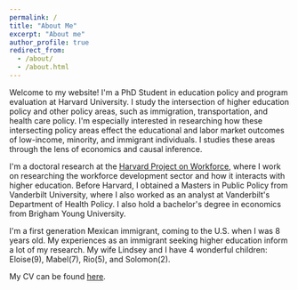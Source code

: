 ```yaml
---
permalink: /
title: "About Me"
excerpt: "About me"
author_profile: true
redirect_from: 
  - /about/
  - /about.html
---
```


Welcome to my website! I'm a PhD Student in education policy and program evaluation at Harvard University. I study the intersection of higher education policy and other policy areas, such as immigration, transportation, and health care policy. I'm especially interested in researching how these intersecting policy areas effect the educational and labor market outcomes of low-income, minority, and immigrant individuals. I studies these areas through the lens of economics and causal inference.

I'm a doctoral research at the [Harvard Project on Workforce](https://www.pw.hks.harvard.edu/team), where I work on researching the workforce development sector and how it interacts with higher education. Before Harvard, I obtained a Masters in Public Policy from Vanderbilt University, where I also worked as an analyst at Vanderbilt's Department of Health Policy. I also hold a bachelor's degree in economics from Brigham Young University.

I'm a first generation Mexican immigrant, coming to the U.S. when I was 8 years old. My experiences as an immigrant seeking higher education inform a lot of my research. My wife Lindsey and I have 4 wonderful children: Eloise(9), Mabel(7), Rio(5), and Solomon(2).

My CV can be found [here](https://github.com/jorge-encinas/jorge-encinas.github.io/blob/master/files/Encinas_CV.pdf).

